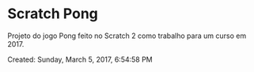 # Scratch Pong
Projeto do jogo Pong feito no Scratch 2 como trabalho para um curso em 2017.

Created: Sunday, March 5, 2017, 6:54:58 PM

